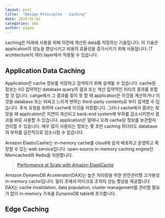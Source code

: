 ```yaml
---
layout: post
title:  "Design Principles - Caching"
date: 2019-01-02
categories: SAA
author: yogae
---
```


caching은 미래에 사용을 위해 이전에 계산된 data를 저장하는 기술입니다. 이 기술은 application의 성능을 향상시키고 비용의 효율성을 증가시키기 위해 사용됩니다. IT architecture의 여러 layer에서 적용될 수 있습니다.

## Application Data Caching

Application은 cache 정보를 저장하고 검색하기 위해 설계될 수 있습니다. cache된 정보는 I/O 집약적인 database query의 결과 또는 계산 집약적인 처리의 결과를 포함할 것 입니다. cahge에서 그 결과를 찾지 못 할 때 application은 이것을 계산하거나 이것을 database 또는 비싸고 느리게 변하는 third-party contents로 부터 검색할 수 있습니다. 후속 요청을 위하여 cache에 이것을 저장합니다. 그러나 cache에서 결과는 찾았을 때 application은 지연이 개선되고 back-end system에 부하를 감소시키면서 결과를 바로 사용할 수 있습니다. application은 얼마나 오래 cache된 정보를 보관할지 관리할 수 있습니다. 매우 많이 사용되는 정보는 몇 초만 caching 하더라도 database의 부하를 급진적으로 감소시킬 수 있습니다.

Amazon ElasticCashe는 in-memory cache를 cloud에 쉽게 배포하고 운영하고 확장할 수 있는 web service입니다. open-source in-memory caching engine인 Memcached와 Redis을 지원합니다.

>  [Performance at Scale with Amazon ElastiCache](https://d0.awsstatic.com/whitepapers/performance-at-scale-with-amazon-elasticache.pdf)

Amazon DynamoDB Accelerator(DAX)는 높은 처리량을 위한 완전관리형 고가용성 in-memory cache입니다. 밀리 초에서 마이크로 초까지 성능 향상을 제공합니다. DAX는 cache invalidation, data population, cluster management를 관리할 필요가 없이 in-memory 가속을 DynamoDB table에 추가합니다.

## Edge Caching

